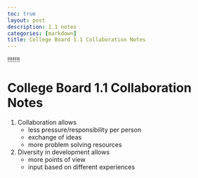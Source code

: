 ```yaml
---
toc: true
layout: post
description: 1.1 notes
categories: [markdown]
title: College Board 1.1 Collaboration Notes
---
```

!!!!!!!
# College Board 1.1 Collaboration Notes
1. Collaboration allows
    - less pressure/responsibility per person
    - exchange of ideas
    - more problem solving resources
2. Diversity in development allows
    - more points of view
    - input based on different experiences